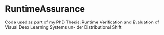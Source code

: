 # RuntimeAssurance
Code used as part of my PhD Thesis: Runtime Verification and Evaluation of Visual Deep Learning Systems un- der Distributional Shift
